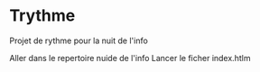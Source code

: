 # Trythme

Projet de rythme pour la nuit de l'info

Aller dans le repertoire nuide de l'info
Lancer le ficher index.htlm
